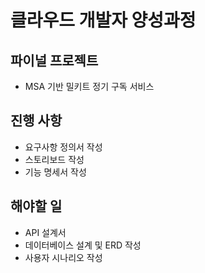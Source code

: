 # 클라우드 개발자 양성과정

## 파이널 프로젝트
* MSA 기반 밀키트 정기 구독 서비스

## 진행 사항
* 요구사항 정의서 작성
* 스토리보드 작성
* 기능 명세서 작성

## 해야할 일
* API 설계서 
* 데이터베이스 설계 및 ERD 작성
* 사용자 시나리오 작성